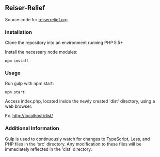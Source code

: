 ## Reiser-Relief

Source code for [reiserrelief.org](http://reiserrelief.org)

### Installation

Clone the repository into an environment running PHP 5.5+

Install the necessary node modules:

```
npm install
```

### Usage

Run gulp with npm start:
```
npm start
```

Access index.php, located inside the newly created 'dist' directory, using a web browser.

Ex. [http://localhost/dist/](http://localhost/dist/)

### Additional Information

Gulp is used to continuously watch for changes to TypeScript, Less, and PHP files in the 'src' directory.  Any modification to these files will be immediately reflected in the 'dist' directory.
